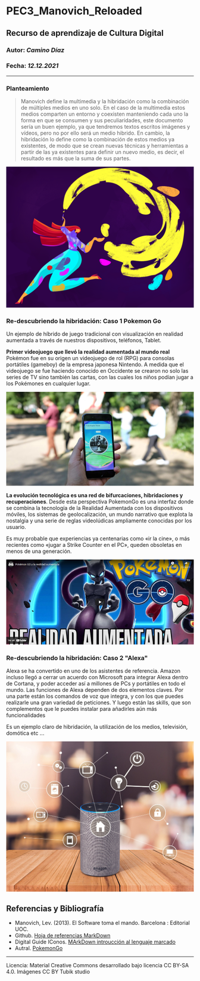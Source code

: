 # PEC3_Manovich_Reloaded
##  Recurso de aprendizaje de Cultura Digital
###  Autor: <em style = "color: # 13BFC8"> Camino Díaz </em>
###  Fecha: <em style = "color: # 13BFC8"> 12.12.2021 </em>
***
###  Planteamiento
>Manovich define la multimedia y la hibridación como la combinación de múltiples medios en uno solo. En el caso de la multimedia estos medios comparten un entorno y coexisten manteniendo cada uno la forma en que se consumen y sus peculiaridades, este documento sería un buen ejemplo, ya que tendremos textos escritos imágenes y vídeos, pero no por ello será un medio hibrido. En cambio, la hibridación lo define como la combinación de estos medios ya existentes, de modo que se crean nuevas técnicas y herramientas a partir de las ya existentes para definir un nuevo medio, es decir, el resultado es más que la suma de sus partes.

<img src = "https://github.com/Camyds/PEC3_Manovich_Reloaded/blob/main/color_glossary_design_tubik_blog.png" alt = inicio width = "800">

###  Re-descubriendo la hibridación: Caso 1 Pokemon Go

Un ejemplo de híbrido de juego tradicional con visualización en realidad aumentada a través de nuestros dispositivos, teléfonos, Tablet.

**Primer videojuego que llevó la realidad aumentada al mundo real**
Pokémon fue en su origen un videojuego de rol (RPG) para consolas portátiles (gameboy) de la empresa japonesa Nintendo. A medida que el videojuego se fue haciendo conocido en Occidente se crearon no solo las series de TV sino también las cartas, con las cuales los niños podían jugar a los Pokémones en cualquier lugar.

<img src="https://github.com/Camyds/PEC3_Manovich_Reloaded/blob/main/Transmedia-Pokemon-Go-2-Fco-Albarello.jpg" alt = PokemonGo ancho = "800">

**La evolución tecnológica es una red de bifurcaciones, hibridaciones y recuperaciones**. Desde esta perspectiva PokemonGo es una interfaz donde se combina la tecnología de la Realidad Aumentada con los dispositivos móviles, los sistemas de geolocalización, un mundo narrativo que explota la nostalgia y  una serie de reglas videolúdicas ampliamente conocidas por los usuario.

Es muy probable que experiencias ya centenarias como «ir la cine», o más recientes como «jugar a Strike Counter en el PC», queden obsoletas en menos de una generación.


[![Video Pokemon Go](https://github.com/Camyds/PEC3_Manovich_Reloaded/blob/main/Pokemon%20Go.-Video.png)](https://www.youtube.com/embed/4FCKVpt5HjM=YOUTUBE_VIDEO_ID_HERE)

###  Re-descubriendo la hibridación: Caso 2 "Alexa"

Alexa se ha convertido en uno de los asistentes de referencia. Amazon incluso llegó a cerrar un acuerdo con Microsoft para integrar Alexa dentro de Cortana, y poder acceder así a millones de PCs y portátiles en todo el mundo.
Las funciones de Alexa dependen de dos elementos claves. Por una parte están los comandos de voz que integra, y con los que puedes realizarle una gran variedad de peticiones. Y luego están las skills, que son complementos que le puedes instalar para añadirles aún más funcionalidades

Es un ejemplo claro de hibridación, la utilización de los medios, televisión, domótica etc ...

<img src="https://github.com/Camyds/PEC3_Manovich_Reloaded/blob/main/1366_2000%20(1).jpg" alt = PokemonGo ancho = "800">
     
## Referencias y Bibliografía
- Manovich, Lev. (2013). El Software toma el mando. Barcelona : Editorial UOC.
- Github. [Hoja de referencias MarkDown](https://github.com/adam-p/markdown-here/wiki/Markdown-Cheatsheet#youtube-videos)
- Digital Guide IConos. [MArkDown introucción al lenguaje marcado](https://www.ionos.es/digitalguide/paginas-web/desarrollo-web/tutorial-de-markdown/)
- Autral. [PokemonGo](https://www.austral.edu.ar/posgrados-comunicacion/contenidos/pokemon-go-el-cruce-entre-realidad-aumentada-geolocalizacion-y-videojuegos/)


---
Licencia: Material Creative Commons desarrollado bajo licencia CC BY-SA 4.0. Imágenes CC BY Tubik studio

